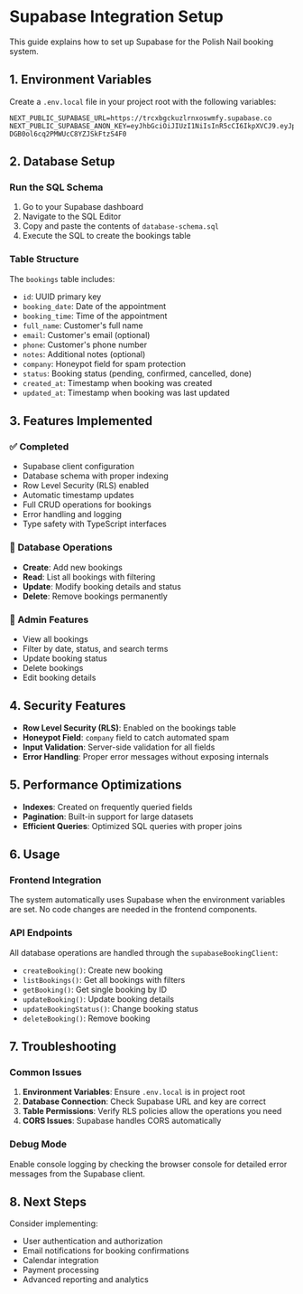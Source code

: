 # Supabase Integration Setup

This guide explains how to set up Supabase for the Polish Nail booking system.

## 1. Environment Variables

Create a `.env.local` file in your project root with the following variables:

```env
NEXT_PUBLIC_SUPABASE_URL=https://trcxbgckuzlrnxoswmfy.supabase.co
NEXT_PUBLIC_SUPABASE_ANON_KEY=eyJhbGciOiJIUzI1NiIsInR5cCI6IkpXVCJ9.eyJpc3MiOiJzdXBhYmFzZSIsInJlZiI6InRyY3hiZ2NrdXpscm54b3N3bWZ5Iiwicm9sZSI6ImFub24iLCJpYXQiOjE3NTU3MDg5NjAsImV4cCI6MjA3MTI4NDk2MH0.3ffV3vEz4xTJ1-DGB0ol6cq2PMWUcC8YZJSkFtzS4F0
```

## 2. Database Setup

### Run the SQL Schema

1. Go to your Supabase dashboard
2. Navigate to the SQL Editor
3. Copy and paste the contents of `database-schema.sql`
4. Execute the SQL to create the bookings table

### Table Structure

The `bookings` table includes:
- `id`: UUID primary key
- `booking_date`: Date of the appointment
- `booking_time`: Time of the appointment
- `full_name`: Customer's full name
- `email`: Customer's email (optional)
- `phone`: Customer's phone number
- `notes`: Additional notes (optional)
- `company`: Honeypot field for spam protection
- `status`: Booking status (pending, confirmed, cancelled, done)
- `created_at`: Timestamp when booking was created
- `updated_at`: Timestamp when booking was last updated

## 3. Features Implemented

### ✅ Completed
- Supabase client configuration
- Database schema with proper indexing
- Row Level Security (RLS) enabled
- Automatic timestamp updates
- Full CRUD operations for bookings
- Error handling and logging
- Type safety with TypeScript interfaces

### 🔧 Database Operations
- **Create**: Add new bookings
- **Read**: List all bookings with filtering
- **Update**: Modify booking details and status
- **Delete**: Remove bookings permanently

### 🎯 Admin Features
- View all bookings
- Filter by date, status, and search terms
- Update booking status
- Delete bookings
- Edit booking details

## 4. Security Features

- **Row Level Security (RLS)**: Enabled on the bookings table
- **Honeypot Field**: `company` field to catch automated spam
- **Input Validation**: Server-side validation for all fields
- **Error Handling**: Proper error messages without exposing internals

## 5. Performance Optimizations

- **Indexes**: Created on frequently queried fields
- **Pagination**: Built-in support for large datasets
- **Efficient Queries**: Optimized SQL queries with proper joins

## 6. Usage

### Frontend Integration
The system automatically uses Supabase when the environment variables are set. No code changes are needed in the frontend components.

### API Endpoints
All database operations are handled through the `supabaseBookingClient`:
- `createBooking()`: Create new booking
- `listBookings()`: Get all bookings with filters
- `getBooking()`: Get single booking by ID
- `updateBooking()`: Update booking details
- `updateBookingStatus()`: Change booking status
- `deleteBooking()`: Remove booking

## 7. Troubleshooting

### Common Issues
1. **Environment Variables**: Ensure `.env.local` is in project root
2. **Database Connection**: Check Supabase URL and key are correct
3. **Table Permissions**: Verify RLS policies allow the operations you need
4. **CORS Issues**: Supabase handles CORS automatically

### Debug Mode
Enable console logging by checking the browser console for detailed error messages from the Supabase client.

## 8. Next Steps

Consider implementing:
- User authentication and authorization
- Email notifications for booking confirmations
- Calendar integration
- Payment processing
- Advanced reporting and analytics 